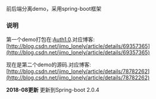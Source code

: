 前后端分离demo，采用spring-boot框架
### 说明
第一个demo打包在:[Auth1.0](https://github.com/jimolonely/AuthServer/releases).对应博客:[http://blog.csdn.net/jimo_lonely/article/details/69357365](http://blog.csdn.net/jimo_lonely/article/details/69357365)

现在是第二个demo的源码.对应博客:[http://blog.csdn.net/jimo_lonely/article/details/78782262](http://blog.csdn.net/jimo_lonely/article/details/78782262)

**2018-08更新**
更新到Spring-boot 2.0.4
